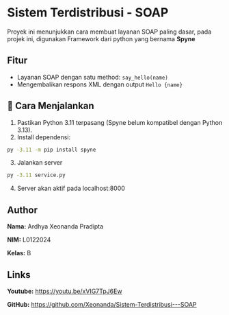 # Sistem Terdistribusi - SOAP

Proyek ini menunjukkan cara membuat layanan SOAP paling dasar, pada projek ini, digunakan Framework dari python yang bernama **Spyne**

## Fitur

- Layanan SOAP dengan satu method: `say_hello(name)`
- Mengembalikan respons XML dengan output `Hello {name}`

## 🚀 Cara Menjalankan

1. Pastikan Python 3.11 terpasang (Spyne belum kompatibel dengan Python 3.13).
2. Install dependensi:

```bash
py -3.11 -m pip install spyne
```
3. Jalankan server
```bash
py -3.11 service.py
```
4. Server akan aktif pada localhost:8000

## Author
**Nama:** Ardhya Xeonanda Pradipta

**NIM:** L0122024

**Kelas:** B

## Links
**Youtube:** https://youtu.be/xVIG7TpJ6Ew

**GitHub:** https://github.com/Xeonanda/Sistem-Terdistribusi---SOAP